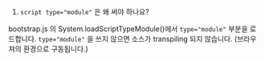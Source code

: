 1. `script type="module"` 은 왜 써야 하나요?

bootstrap.js 의 System.loadScriptTypeModule()에서 `type="module"` 부분을 로드합니다.
`type="module"` 을 쓰지 않으면 소스가 transpiling 되지 않습니다. (브라우져의 환경으로 구동됩니다.)

